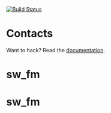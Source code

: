 [![Build Status](https://travis-ci.org/fxos/contacts.svg?branch=master)](https://travis-ci.org/fxos/contacts)

# Contacts

Want to hack? Read the [documentation](https://github.com/fxos/docs/wiki/Development-Setup).
# sw_fm
# sw_fm
